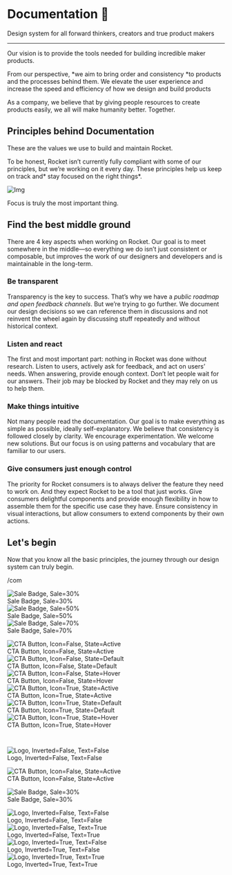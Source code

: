 
# Documentation 🚀

Design system for all forward thinkers, creators and true product makers

---

Our vision is to provide the tools needed for building incredible maker products.

From our perspective, *we aim to bring order and consistency *to products and the processes behind them. We elevate the user experience and increase the speed and efficiency of how we design and build products

As a company, we believe that by giving people resources to create products easily, we all will make humanity better. Together.

## Principles behind Documentation

These are the values we use to build and maintain Rocket.

To be honest, Rocket isn’t currently fully compliant with some of our principles, but we’re working on it every day. These principles help us keep on track and* stay focused on the right things*.

![Img](https://studio-assets.supernova.io/design-systems/14533/9289758a-6300-472a-bbc6-a57098081abf.jpeg)

Focus is truly the most important thing.

## Find the best middle ground

There are 4 key aspects when working on Rocket. Our goal is to meet somewhere in the middle—so everything we do isn’t just consistent or composable, but improves the work of our designers and developers and is maintainable in the long-term.

### Be transparent

Transparency is the key to success. That’s why we have a *public roadmap and open feedback channels*. But we’re trying to go further. We document our design decisions so we can reference them in discussions and not reinvent the wheel again by discussing stuff repeatedly and without historical context.

### Listen and react

The first and most important part: nothing in Rocket was done without research. Listen to users, actively ask for feedback, and act on users’ needs. When answering, provide enough context. Don’t let people wait for our answers. Their job may be blocked by Rocket and they may rely on us to help them.

### Make things intuitive

Not many people read the documentation. Our goal is to make everything as simple as possible, ideally self-explanatory. We believe that consistency is followed closely by clarity. We encourage experimentation. We welcome new solutions. But our focus is on using patterns and vocabulary that are familiar to our users.

### Give consumers just enough control

The priority for Rocket consumers is to always deliver the feature they need to work on. And they expect Rocket to be a tool that just works. Give consumers delightful components and provide enough flexibility in how to assemble them for the specific use case they have. Ensure consistency in visual interactions, but allow consumers to extend components by their own actions.

## Let's begin

Now that you know all the basic principles, the journey through our design system can truly begin.

/com

  
![Sale Badge, Sale=30%](https://studio-assets.supernova.io/design-systems/14533/56642543-dfe4-43d0-9354-9e9cffbcad96.png)  
Sale Badge, Sale=30%  
![Sale Badge, Sale=50%](https://studio-assets.supernova.io/design-systems/14533/a752e7fa-0ff1-4f3a-aa72-3a211564ddd8.png)  
Sale Badge, Sale=50%  
![Sale Badge, Sale=70%](https://studio-assets.supernova.io/design-systems/14533/54552eae-668f-4910-abe4-713d4097004a.png)  
Sale Badge, Sale=70%  


  
![CTA Button, Icon=False, State=Active](https://studio-assets.supernova.io/design-systems/14533/df7a14e5-902d-4679-9d2d-dfb367924cb2.png)  
CTA Button, Icon=False, State=Active  
![CTA Button, Icon=False, State=Default](https://studio-assets.supernova.io/design-systems/14533/09078d4f-53a4-4476-aaa2-87f4f00cf16b.png)  
CTA Button, Icon=False, State=Default  
![CTA Button, Icon=False, State=Hover](https://studio-assets.supernova.io/design-systems/14533/79648749-96ea-423e-aff7-1b2e32814570.png)  
CTA Button, Icon=False, State=Hover  
![CTA Button, Icon=True, State=Active](https://studio-assets.supernova.io/design-systems/14533/5a86e69e-ad1d-4343-8f74-1972a0f42af9.png)  
CTA Button, Icon=True, State=Active  
![CTA Button, Icon=True, State=Default](https://studio-assets.supernova.io/design-systems/14533/13b646c1-bfbd-4a83-bcd6-900b6413945a.png)  
CTA Button, Icon=True, State=Default  
![CTA Button, Icon=True, State=Hover](https://studio-assets.supernova.io/design-systems/14533/66b69de0-2990-4e10-86bc-95cc2ab289d8.png)  
CTA Button, Icon=True, State=Hover  


```javascript  
  
```

  
![Logo, Inverted=False, Text=False](https://studio-assets.supernova.io/design-systems/14533/02189410-b569-438d-8e93-7c46ee8a7092.png)  
Logo, Inverted=False, Text=False  


  
  


  
![CTA Button, Icon=False, State=Active](https://studio-assets.supernova.io/design-systems/14533/df7a14e5-902d-4679-9d2d-dfb367924cb2.png)  
CTA Button, Icon=False, State=Active  


  
![Sale Badge, Sale=30%](https://studio-assets.supernova.io/design-systems/14533/56642543-dfe4-43d0-9354-9e9cffbcad96.png)  
Sale Badge, Sale=30%  


  
![Logo, Inverted=False, Text=False](https://studio-assets.supernova.io/design-systems/14533/02189410-b569-438d-8e93-7c46ee8a7092.png)  
Logo, Inverted=False, Text=False  
![Logo, Inverted=False, Text=True](https://studio-assets.supernova.io/design-systems/14533/4e34b025-817c-4b41-9cbd-2a7064caf369.png)  
Logo, Inverted=False, Text=True  
![Logo, Inverted=True, Text=False](https://studio-assets.supernova.io/design-systems/14533/7e98eef6-91f5-4c3f-9ac7-7e53d78598a8.png)  
Logo, Inverted=True, Text=False  
![Logo, Inverted=True, Text=True](https://studio-assets.supernova.io/design-systems/14533/e57793b2-02d5-4552-bc0a-a40c7d2c964f.png)  
Logo, Inverted=True, Text=True  
